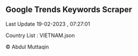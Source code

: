 

## Google Trends Keywords Scraper 
 
Last Update 19-02-2023 , 07:27:01

Country List :
VIETNAM.json



© Abdul Muttaqin 
